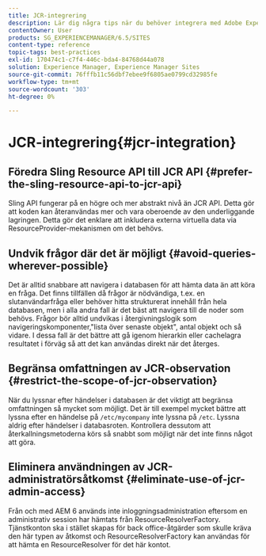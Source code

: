 ```yaml
---
title: JCR-integrering
description: Lär dig några tips när du behöver integrera med Adobe Experience Manager på JCR-nivå.
contentOwner: User
products: SG_EXPERIENCEMANAGER/6.5/SITES
content-type: reference
topic-tags: best-practices
exl-id: 170474c1-c7f4-446c-bda4-84768d44a078
solution: Experience Manager, Experience Manager Sites
source-git-commit: 76fffb11c56dbf7ebee9f6805ae0799cd32985fe
workflow-type: tm+mt
source-wordcount: '303'
ht-degree: 0%

---
```


# JCR-integrering{#jcr-integration}

## Föredra Sling Resource API till JCR API {#prefer-the-sling-resource-api-to-jcr-api}

Sling API fungerar på en högre och mer abstrakt nivå än JCR API. Detta gör att koden kan återanvändas mer och vara oberoende av den underliggande lagringen. Detta gör det enklare att inkludera externa virtuella data via ResourceProvider-mekanismen om det behövs.

## Undvik frågor där det är möjligt {#avoid-queries-wherever-possible}

Det är alltid snabbare att navigera i databasen för att hämta data än att köra en fråga. Det finns tillfällen då frågor är nödvändiga, t.ex. en slutanvändarfråga eller behöver hitta strukturerat innehåll från hela databasen, men i alla andra fall är det bäst att navigera till de noder som behövs. Frågor bör alltid undvikas i återgivningslogik som navigeringskomponenter,&quot;lista över senaste objekt&quot;, antal objekt och så vidare. I dessa fall är det bättre att gå igenom hierarkin eller cachelagra resultatet i förväg så att det kan användas direkt när det återges.

## Begränsa omfattningen av JCR-observation {#restrict-the-scope-of-jcr-observation}

När du lyssnar efter händelser i databasen är det viktigt att begränsa omfattningen så mycket som möjligt. Det är till exempel mycket bättre att lyssna efter en händelse på `/etc/mycompany` inte lyssna på `/etc`. Lyssna aldrig efter händelser i databasroten. Kontrollera dessutom att återkallningsmetoderna körs så snabbt som möjligt när det inte finns något att göra.

## Eliminera användningen av JCR-administratörsåtkomst {#eliminate-use-of-jcr-admin-access}

Från och med AEM 6 används inte inloggningsadministration eftersom en administrativ session har hämtats från ResourceResolverFactory. Tjänstkonton ska i stället skapas för back office-åtgärder som skulle kräva den här typen av åtkomst och ResourceResolverFactory kan användas för att hämta en ResourceResolver för det här kontot.
